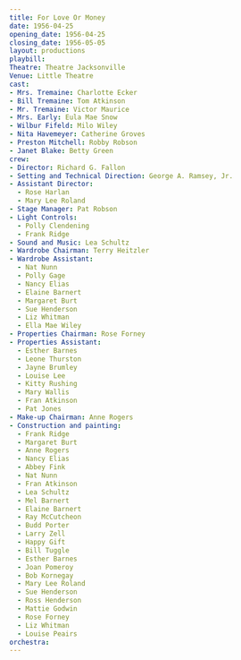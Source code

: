 ```yaml
---
title: For Love Or Money
date: 1956-04-25
opening_date: 1956-04-25
closing_date: 1956-05-05
layout: productions
playbill:
Theatre: Theatre Jacksonville
Venue: Little Theatre
cast:
- Mrs. Tremaine: Charlotte Ecker
- Bill Tremaine: Tom Atkinson
- Mr. Tremaine: Victor Maurice
- Mrs. Early: Eula Mae Snow
- Wilbur Fifeld: Milo Wiley
- Nita Havemeyer: Catherine Groves
- Preston Mitchell: Robby Robson
- Janet Blake: Betty Green
crew:
- Director: Richard G. Fallon
- Setting and Technical Direction: George A. Ramsey, Jr.
- Assistant Director:
  - Rose Harlan
  - Mary Lee Roland
- Stage Manager: Pat Robson
- Light Controls:
  - Polly Clendening
  - Frank Ridge
- Sound and Music: Lea Schultz
- Wardrobe Chairman: Terry Heitzler
- Wardrobe Assistant:
  - Nat Nunn
  - Polly Gage
  - Nancy Elias
  - Elaine Barnert
  - Margaret Burt
  - Sue Henderson
  - Liz Whitman
  - Ella Mae Wiley
- Properties Chairman: Rose Forney
- Properties Assistant:
  - Esther Barnes
  - Leone Thurston
  - Jayne Brumley
  - Louise Lee
  - Kitty Rushing
  - Mary Wallis
  - Fran Atkinson
  - Pat Jones
- Make-up Chairman: Anne Rogers
- Construction and painting:
  - Frank Ridge
  - Margaret Burt
  - Anne Rogers
  - Nancy Elias
  - Abbey Fink
  - Nat Nunn
  - Fran Atkinson
  - Lea Schultz
  - Mel Barnert
  - Elaine Barnert
  - Ray McCutcheon
  - Budd Porter
  - Larry Zell
  - Happy Gift
  - Bill Tuggle
  - Esther Barnes
  - Joan Pomeroy
  - Bob Kornegay
  - Mary Lee Roland
  - Sue Henderson
  - Ross Henderson
  - Mattie Godwin
  - Rose Forney
  - Liz Whitman
  - Louise Peairs
orchestra:
---
```


